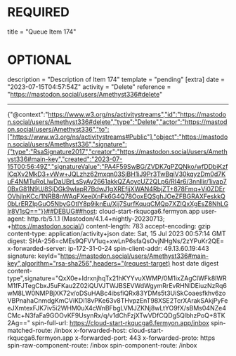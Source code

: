 
# REQUIRED
title = "Queue Item 174"
# OPTIONAL
description = "Description of Item 174"
template = "pending"
[extra]
date = "2023-07-15T04:57:54Z"
activity = "Delete"
reference = "https://mastodon.social/users/Amethyst336#delete"

---
{"@context":"https://www.w3.org/ns/activitystreams","id":"https://mastodon.social/users/Amethyst336#delete","type":"Delete","actor":"https://mastodon.social/users/Amethyst336","to":["https://www.w3.org/ns/activitystreams#Public"],"object":"https://mastodon.social/users/Amethyst336","signature":{"type":"RsaSignature2017","creator":"https://mastodon.social/users/Amethyst336#main-key","created":"2023-07-15T00:56:49Z","signatureValue":"PA4F59SwBG/ZVDK7qPZQNko/wfDDbiKzflCqXv2MkD3+vWw+JQLzhz62mxqn03SjBH1iJ9Pr3TwBqiV30kqyzDm0d7KuF4NMTuRoLlwDaUBrLsSyAy2661akkQZAoycUZ2QLp6/RI4r6/3nnllir/1ivap70BxG81N9U/8SjDGk9wlapR7BdwJ1gXREfjjXWAN4RbjZT+878Fmq+Vi0ZDErOVhjInKCc/1NRB8nWAqFXeejXnFk6G4Q78OoxEQSghJOeZFBGRAXFeskkQ0bLrERZIpGuO5NbyGOtlY8p9iknEu/Xjj7SurfKquqCMQp7XZlQxXgEsZ8NhLGIr8V1sQ=="}}##DEBUG##host: cloud-start-rkqucga6.fermyon.app
user-agent: http.rb/5.1.1 (Mastodon/4.1.4+nightly-20230713; +https://mastodon.social/)
content-length: 783
accept-encoding: gzip
content-type: application/activity+json
date: Sat, 15 Jul 2023 00:57:14 GMT
digest: SHA-256=cMEs9QFVV1uq+xwLnP6sfaQsOvjNHgNs/2zYPuKr2QE=
x-forwarded-server: ip-172-31-0-24
spin-client-addr: 49.13.60.19:443
signature: keyId="https://mastodon.social/users/Amethyst336#main-key",algorithm="rsa-sha256",headers="(request-target) host date digest content-type",signature="QxX0e+IdrxnjhqTx21hKYYvuXWMP/0M1ixZAgClWFk8lWRM1fFJTegCbxJ5uFKau2Z02iQUVJTWJBSEVWdWgymRrEvRHNlDEiuzNzRq6wM8LW0NMPBjXK72v/oDSuHABc4ibsfiQRx83YDMs5t3UiSkCoaesfkhv6zoVBPnahaCnmdgKmCViKDi18vPKe63v8THvpzEnT98XSE2TcrXArakSAkjPyFeeJXmtexFJK7iv5i2WHM0uX4cWnBFbgLVMJZKNj8wLtYO9fX/sBMs04NZe4CMc+N3faFa9GOOvKF9UsynRx/q/v1dChFzjXTwVDfCQDg5QlbhzPoQ+8TK2Ag=="
spin-full-url: https://cloud-start-rkqucga6.fermyon.app/inbox
spin-matched-route: /inbox
x-forwarded-host: cloud-start-rkqucga6.fermyon.app
x-forwarded-port: 443
x-forwarded-proto: https
spin-raw-component-route: /inbox
spin-component-route: /inbox

